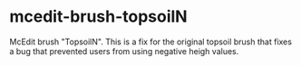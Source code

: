 # mcedit-brush-topsoilN
McEdit brush "TopsoilN". This is a fix for the original topsoil brush that fixes a bug that prevented users from using negative heigh values.
